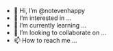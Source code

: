 - 👋 Hi, I’m @notevenhappy
- 👀 I’m interested in ...
- 🌱 I’m currently learning ...
- 💞️ I’m looking to collaborate on ...
- 📫 How to reach me ...

<!---
notevenhappy/notevenhappy is a ✨ special ✨ repository because its `README.md` (this file) appears on your GitHub profile.
You can click the Preview link to take a look at your changes.
--->
